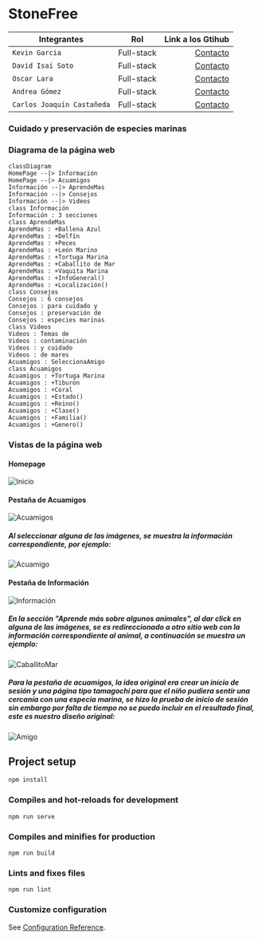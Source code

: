 # StoneFree

| Integrantes                    |    Rol    |                          Link a los Gtihub |
| ------------------------------ | :--------: | -----------------------------------------: |
| `Kevin Garcia`               | Full-stack |         [Contacto](https://github.com/kegara) |
| `David Isaí Soto`           | Full-stack | [Contacto](https://github.com/DavidSotoOrtiz) |
| `Oscar Lara`                 | Full-stack |               [Contacto](https://github.com/olarag) |
| `Andrea Gómez`              | Full-stack | [Contacto](https://github.com/andrea-liliana) |
| `Carlos Joaquín Castañeda` | Full-stack |               [Contacto](https://github.com/CarJCC) |

### Cuidado y preservación de especies marinas

### Diagrama de la página web

 ```mermaid
classDiagram
HomePage --|> Información
HomePage --|> Acuamigos
Información --|> AprendeMas
Información --|> Consejos
Información --|> Videos
class Información
Información : 3 secciones
class AprendeMas
AprendeMas : +Ballena Azul
AprendeMas : +Delfín
AprendeMas : +Peces
AprendeMas : +León Marino
AprendeMas : +Tortuga Marina
AprendeMas : +Caballito de Mar
AprendeMas : +Vaquita Marina
AprendeMas : +InfoGeneral()
AprendeMas : +Localización()
class Consejos
Consejos : 6 consejos 
Consejos : para cuidado y
Consejos : preservación de
Consejos : especies marinas
class Videos
Videos : Temas de 
Videos : contaminación 
Videos : y cuidado 
Videos : de mares
Acuamigos : SeleccionaAmigo
class Acuamigos
Acuamigos : +Tortuga Marina
Acuamigos : +Tiburón
Acuamigos : +Coral
Acuamigos : +Estado()
Acuamigos : +Reino()
Acuamigos : +Clase()
Acuamigos : +Familia()
Acuamigos : +Genero()
```
### Vistas de la página web

#### Homepage

![Inicio](https://user-images.githubusercontent.com/42507973/168587061-08840af5-0353-4122-8dc2-49704cc68dda.png)


#### Pestaña de Acuamigos

![Acuamigos](https://user-images.githubusercontent.com/42507973/168587766-d55438a6-0f0f-4989-a221-1916be49beca.png)

##### Al seleccionar alguna de las imágenes, se muestra la información correspondiente, por ejemplo:

![Acuamigo](https://user-images.githubusercontent.com/42507973/168592304-56ceb53f-fcb3-4d2d-9079-775f45c9e0a6.png)

#### Pestaña de Información 

![Información](https://user-images.githubusercontent.com/42507973/168587208-c840b036-630b-4fdf-9791-e45d62af6faa.png)

##### En la sección "Aprende más sobre algunos animales", al dar click en alguna de las imágenes, se es redireccionado a otro sitio web con la información correspondiente al animal, a continuación se muestra un ejemplo:

![CaballitoMar](https://user-images.githubusercontent.com/42507973/168591727-02b43f48-2fe4-478d-9ea0-683a7ec160b7.png)

##### Para la pestaña de acuamigos, la idea original era crear un inicio de sesión y una página tipo tamagochi para que el niño pudiera sentir una cercanía con una especia marina, se hizo la prueba de inicio de sesión sin embargo por falta de tiempo no se puedo incluir en el resultado final, este es nuestro diseño original:

![Amigo](https://user-images.githubusercontent.com/42507973/168595025-203d7441-f8ad-40e2-b6b5-fb05c8183d56.png)


## Project setup
```
npm install
```

### Compiles and hot-reloads for development
```
npm run serve
```

### Compiles and minifies for production
```
npm run build
```

### Lints and fixes files
```
npm run lint
```

### Customize configuration
See [Configuration Reference](https://cli.vuejs.org/config/).
